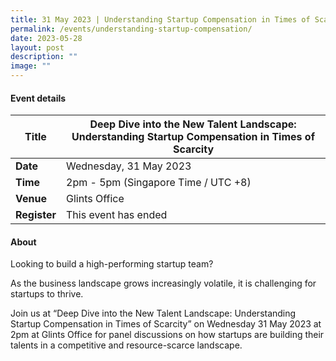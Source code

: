 ```yaml
---
title: 31 May 2023 | Understanding Startup Compensation in Times of Scarcity
permalink: /events/understanding-startup-compensation/
date: 2023-05-28
layout: post
description: ""
image: ""
---
```

#### Event details


| **Title** | Deep Dive into the New Talent Landscape: Understanding Startup Compensation in Times of Scarcity|
| -------- | -------- |
|**Date** | Wednesday, 31 May 2023 
| **Time**    | 2pm - 5pm (Singapore Time / UTC +8) |
|**Venue** | Glints Office
| **Register** | This event has ended |

#### About
Looking to build a high-performing startup team?  
  
As the business landscape grows increasingly volatile, it is challenging for startups to thrive.  
  
Join us at “Deep Dive into the New Talent Landscape: Understanding Startup Compensation in Times of Scarcity” on Wednesday 31 May 2023 at 2pm at Glints Office for panel discussions on how startups are building their talents in a competitive and resource-scarce landscape.